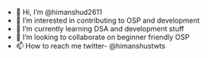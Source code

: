 - 👋 Hi, I’m @himanshud2611
- 👀 I’m interested in contributing to OSP and development
- 🌱 I’m currently learning DSA and development stuff
- 💞️ I’m looking to collaborate on beginner friendly OSP
- 📫 How to reach me twitter- @himanshustwts

<!---
himanshud2611/himanshud2611 is a ✨ special ✨ repository because its `README.md` (this file) appears on your GitHub profile.
You can click the Preview link to take a look at your changes.
--->
